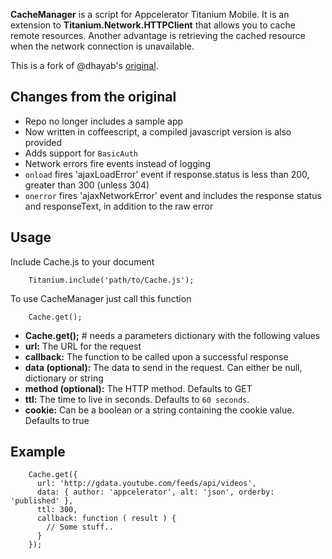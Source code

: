 __CacheManager__ is a script for Appcelerator Titanium Mobile. It is an extension
to __Titanium.Network.HTTPClient__ that allows you to cache remote resources.
Another advantage is retrieving the cached resource when the network connection
is unavailable.

This is a fork of @dhayab's [original](https://github.com/dhayab/CacheManager).


## Changes from the original

*  Repo no longer includes a sample app
*  Now written in coffeescript, a compiled javascript version is also provided
*  Adds support for `BasicAuth`
*  Network errors fire events instead of logging
*  `onload` fires 'ajaxLoadError' event if response.status is less than 200,
   greater than 300 (unless 304)
*  `onerror` fires 'ajaxNetworkError' event and includes the response status and
   responseText, in addition to the raw error


## Usage
Include Cache.js to your document

        Titanium.include('path/to/Cache.js');

To use CacheManager just call this function

        Cache.get();

*  **Cache.get();** # needs a parameters dictionary with the following values
*  **url:** The URL for the request
*  **callback:** The function to be called upon a successful response
*  **data (optional):** The data to send in the request. Can either be null, dictionary or string
*  **method (optional):** The HTTP method. Defaults to GET
*  **ttl:** The time to live in seconds. Defaults to `60 seconds`.
*  **cookie:** Can be a boolean or a string containing the cookie value. Defaults to true


## Example

        Cache.get({
          url: 'http://gdata.youtube.com/feeds/api/videos',
          data: { author: 'appcelerator', alt: 'json', orderby: 'published' },
          ttl: 300,
          callback: function ( result ) {
            // Some stuff..
          }
        });

